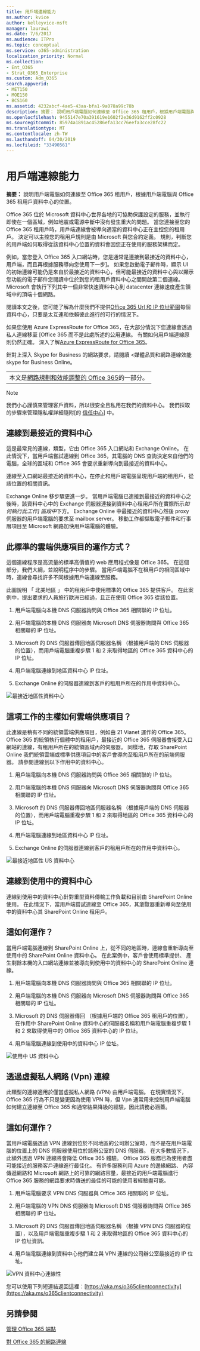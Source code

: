 ```yaml
---
title: 用戶端連線能力
ms.author: kvice
author: kelleyvice-msft
manager: laurawi
ms.date: 7/6/2017
ms.audience: ITPro
ms.topic: conceptual
ms.service: o365-administration
localization_priority: Normal
ms.collection:
- Ent_O365
- Strat_O365_Enterprise
ms.custom: Adm_O365
search.appverid:
- MET150
- MOE150
- BCS160
ms.assetid: 4232abcf-4ae5-43aa-bfa1-9a078a99c78b
description: 摘要： 說明用戶端電腦如何連線至 Office 365 租用戶，根據用戶端電腦與 Office 365 租用戶資料中心的位置。
ms.openlocfilehash: 9455147e70a391619e1602f2e36d9162ff2c0928
ms.sourcegitcommit: 85974a1891ac45286efa13cc76eefa3cce28fc22
ms.translationtype: MT
ms.contentlocale: zh-TW
ms.lasthandoff: 04/30/2019
ms.locfileid: "33490561"
---
```

# <a name="client-connectivity"></a>用戶端連線能力

 **摘要：** 說明用戶端電腦如何連線至 Office 365 租用戶，根據用戶端電腦與 Office 365 租用戶資料中心的位置。
  
Office 365 位於 Microsoft 資料中心世界各地的可協助保護設定的服務，並執行即使在一個區域，例如地震或電源中斷中沒有發生重大的問題。 當您連接至您的 Office 365 租用戶時，用戶端連線會被導向適當的資料中心正在主控您的租用戶。 決定可以主控您的租用戶規則是由 Microsoft 與您合約定義。 規則，判斷您的用戶端如何取得從該資料中心位置的資料會因您正在使用的服務架構而定。
  
例如，當您登入 Office 365 入口網站時，您是通常是連接到最接近的資料中心，用戶端，而且再根據服務導向您使用下一步]。 如果您啟動電子郵件時，顯示 UI 的初始連線可能仍是來自於最接近的資料中心，但可能最接近的資料中心與以顯示您功能的電子郵件您閱讀中位於到您的租用戶資料中心之間開啟第二個連線。 Microsoft 會執行下列其中一個非常快速資料中心到 datacenter 連線速度產生領域中的頂端十個網路。
  
閱讀本文之後，您可能了解為什麼我們不提供[Office 365 Url 和 IP 位址範圍](https://support.office.com/article/8548a211-3fe7-47cb-abb1-355ea5aa88a2)每個資料中心，只要是太互連和依賴彼此進行的可行的情況下。
  
如果您使用 Azure ExpressRoute for Office 365，在大部分情況下您連線會透過私人連線移至 [Office 365 而不是此處所述的公用連線。 有關如何用戶端連線原則仍然正確。 深入了解[Azure ExpressRoute for Office 365](azure-expressroute.md)。
  
針對上深入 Skype for Business 的網路要求，請閱讀 <<c0>媒體品質和網路連線效能 skype for Business Online。

||
|:-----|
| 本文是[網路規劃和效能調整的 Office 365](https://aka.ms/tune)的一部分。|

> [!NOTE]
> 我們小心謹慎來管理客戶資料，所以很安全且私用在我們的資料中心。 我們採取的步驟來管理隱私權詳細隨附[的 [信任中心](https://go.microsoft.com/fwlink/?LinkID=397383)] 中。
  
## <a name="connecting-to-the-nearest-datacenter"></a>連線到最接近的資料中心

這是最常見的連線，類型，它由 Office 365 入口網站和 Exchange Online。 在此情況下，當用戶端嘗試連線到 Office 365，其電腦的 DNS 查詢決定來自他們的電腦，全球的區域和 Office 365 會要求重新導向到最接近的資料中心。
  
連線至入口網站最接近的資料中心，在停止和用戶端電腦呈現用戶端的租用戶，從該位置的相關資訊。
  
Exchange Online 移步驟更進一步。 當用戶端電腦已連接到最接近的資料中心之後時，該資料中心中的 Exchange 伺服器連接到資料中心租用戶所在實際所示*如何執行此工作] 區段中*下方。 Exchange Online 中最接近的資料中心然後 proxy 伺服器的用戶端電腦的要求至 mailbox server。 移動工作都擷取電子郵件和行事曆項目至 Microsoft 網路加快用戶端電腦的體驗。
  
## <a name="how-does-this-work-for-standard-cloud-offerings"></a>此標準的雲端供應項目的運作方式？

這個連線程序是高流量的標準高價值的 web 應用程式像是 Office 365。 在這個部分，我們大綱，並說明程序中的步驟。 當用戶端電腦不在租用戶的相同區域中時，連線會尋找許多不同根據用戶端連線至服務。
  
 此圖說明 「 北美地區 」 中的租用戶中使用標準的 Office 365 提供客戶。 在此案例中，提出要求的人員旅行歐洲已經過，且正在使用 Office 365 從該位置。
  
1. 用戶端電腦向本機 DNS 伺服器詢問與 Office 365 相關聯的 IP 位址。

2. 用戶端電腦的本機 DNS 伺服器向 Microsoft DNS 伺服器詢問與 Office 365 相關聯的 IP 位址。

3. Microsoft 的 DNS 伺服器傳回地區伺服器名稱 （根據用戶端的 DNS 伺服器的位置），而用戶端電腦重複步驟 1 和 2 來取得地區的 Office 365 資料中心的 IP 位址。

4. 用戶端電腦連線到地區資料中心 IP 位址。

5. Exchange Online 的伺服器連線到客戶的租用戶所在的作用中資料中心。

![最接近地區性資料中心](media/4ea108e9-a299-4e3d-b0d3-469b434ff899.png)
  
## <a name="how-does-this-work-for-sovereign-cloud-offerings"></a>這項工作的主權如何雲端供應項目？

此連線是稍有不同的統領雲端供應項目，例如由 21 Vianet 運作的 Office 365。 Office 365 的統領執行個體中的租用戶，最接近的 Office 365 伺服器會接受入口網站的連線，有租用戶所在的統領區域內的伺服器。 同樣地，存取 SharePoint Online 我們統領雲端或標準供應項目中的客戶會導向至租用戶所在的前端伺服器。 請參閱連線到以下作用中的資料中心。
  
1. 用戶端電腦向本機 DNS 伺服器詢問與 Office 365 相關聯的 IP 位址。

2. 用戶端電腦的本機 DNS 伺服器向 Microsoft DNS 伺服器詢問與 Office 365 相關聯的 IP 位址。

3. Microsoft 的 DNS 伺服器傳回地區伺服器名稱 （根據用戶端的 DNS 伺服器的位置），而用戶端電腦重複步驟 1 和 2 來取得地區的 Office 365 資料中心的 IP 位址。

4. 用戶端電腦連線到地區資料中心 IP 位址。

5. Exchange Online 的伺服器連線到客戶的租用戶所在的作用中資料中心。

![最接近地區性 US 資料中心](media/c0628c54-0059-48c5-8a0f-41bf392ee182.png)
  
## <a name="connecting-to-the-active-datacenter"></a>連線到使用中的資料中心

連線到使用中的資料中心針對重型資料傳輸工作負載和目前由 SharePoint Online 使用。 在此情況下，當用戶端嘗試連線至 Office 365，其瀏覽器重新導向至使用中的資料中心其 SharePoint Online 租用戶。
  
## <a name="how-does-this-work"></a>這如何運作？

當用戶端電腦連線到 SharePoint Online 上，從不同的地區時，連線會重新導向至使用中的 SharePoint Online 資料中心。 在此案例中，客戶會使用標準提供、 產生剩餘本機的入口網站連線並被導向到使用中的資料中心的 SharePoint Online 連線。
  
1. 用戶端電腦向本機 DNS 伺服器詢問與 Office 365 相關聯的 IP 位址。

2. 用戶端電腦的本機 DNS 伺服器向 Microsoft DNS 伺服器詢問與 Office 365 相關聯的 IP 位址。

3. Microsoft 的 DNS 伺服器傳回 （根據用戶端的 Office 365 租用戶的位置），在作用中 SharePoint Online 資料中心的伺服器名稱和用戶端電腦重複步驟 1 和 2 來取得使用中的 Office 365 資料中心的 IP 位址。

4. 用戶端電腦連線到使用中的資料中心 IP 位址。

![使用中 US 資料中心](media/c6d2933f-49cb-4536-bea7-c868707755ae.png)
  
## <a name="connecting-over-virtual-private-networks-vpns"></a>透過虛擬私人網路 (Vpn) 連線

此類型的連線適用於僅當虛擬私人網路 (VPN) 由用戶端電腦。 在現實情況下，Office 365 行為不只是變更因為使用 VPN 時，但 Vpn 通常用來控制用戶端電腦如何建立連線至 Office 365 和通常結果降級的經驗，因此請務必涵蓋。
  
## <a name="how-does-this-work"></a>這如何運作？

當用戶端電腦透過 VPN 連線到位於不同地區的公司辦公室時，而不是在用戶端電腦的位置上的 DNS 伺服器使用位於該辦公室的 DNS 伺服器。 在大多數情況下，此額外透過 VPN 連線將會降低 Office 365 體驗。 Office 365 服務已為使用者盡可能接近的服務客戶連線進行最佳化。 有許多服務利用 Azure 的邊緣網路、 內容傳遞網路和 Microsoft 網路上的可靠的網路容量，最接近的用戶端電腦進行 Office 365 服務的網路要求時傳送的最佳的可能的使用者經驗盡可能。
  
1. 用戶端電腦要求 VPN DNS 伺服器與 Office 365 相關聯的 IP 位址。

2. 用戶端電腦的 VPN DNS 伺服器向 Microsoft DNS 伺服器詢問與 Office 365 相關聯的 IP 位址。

3. Microsoft 的 DNS 伺服器傳回地區伺服器名稱 （根據 VPN DNS 伺服器的位置），以及用戶端電腦重複步驟 1 和 2 來取得地區的 Office 365 資料中心的 IP 位址資訊。

4. 用戶端電腦連線到資料中心他們建立與 VPN 連線的公司辦公室最接近的 IP 位址。

![VPN 資料中心連線性](media/b5f4c06c-65a3-462d-aae8-9a4602dd8d9e.png)
  
您可以使用下列短連結返回這裡：[https://aka.ms/o365clientconnectivity](https://aka.ms/o365clientconnectivity)
  
## <a name="see-also"></a>另請參閱

[管理 Office 365 端點](https://support.office.com/article/99cab9d4-ef59-4207-9f2b-3728eb46bf9a)
  
[對 Office 365 的網路連線](network-connectivity.md)
